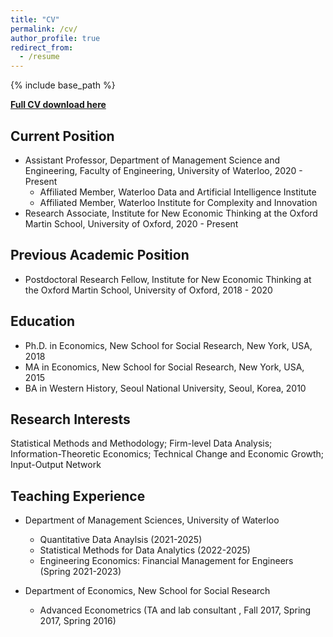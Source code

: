 ```yaml
---
title: "CV"
permalink: /cv/
author_profile: true
redirect_from:
  - /resume
---
```


{% include base_path %}


**[Full CV download here](http://yangjh2612.github.io/files/cv.pdf)**


Current Position
------
* Assistant Professor, Department of Management Science and Engineering, Faculty of Engineering, University of Waterloo, 2020 - Present  
  - Affiliated Member, Waterloo Data and Artificial Intelligence Institute  
  - Affiliated Member, Waterloo Institute for Complexity and Innovation
* Research Associate, Institute for New Economic Thinking at the Oxford Martin School, University of Oxford, 2020 - Present

Previous Academic Position
------
* Postdoctoral Research Fellow, Institute for New Economic Thinking at the Oxford Martin School, University of Oxford,  2018 - 2020

Education
------
* Ph.D. in Economics, New School for Social Research, New York, USA, 2018
* MA in Economics, New School for Social Research, New York, USA, 2015
* BA in Western History,  Seoul National University, Seoul, Korea, 2010

Research Interests
------
Statistical Methods and Methodology; Firm-level Data Analysis; Information-Theoretic Economics; Technical Change and Economic Growth;  Input-Output Network
  
Teaching Experience
------
* Department of Management Sciences, University of Waterloo
  * Quantitative Data Anaylsis (2021-2025)
  * Statistical Methods for Data Analytics (2022-2025)
  * Engineering Economics: Financial Management for Engineers (Spring 2021-2023)
  
* Department of Economics, New School for Social Research
  * Advanced Econometrics (TA and lab consultant , Fall 2017, Spring 2017, Spring 2016)
  
